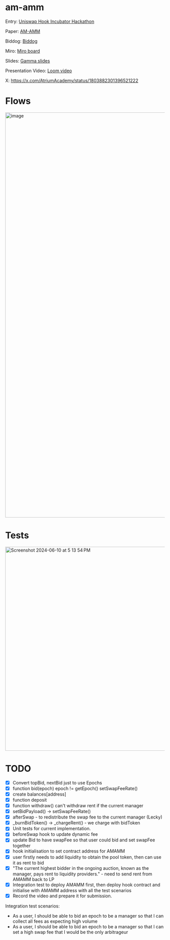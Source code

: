 # am-amm

Entry: [Uniswap Hook Incubator Hackathon](https://uniswap.atrium.academy/hackathons/hookathon-c1/projects/ae6965c8-8e5d-43f1-b74e-6bf63f2455d9/)

Paper: [AM-AMM](https://arxiv.org/abs/2403.03367)

Biddog: [Biddog](https://github.com/Bunniapp/biddog/tree/main)

Miro: [Miro board](https://miro.com/app/board/uXjVKDNc1nI=/)

Slides: [Gamma slides](https://gamma.app/docs/Introduction-to-Auction-Managed-Automated-Market-Makers-am-AMMs--3t88pi5q43qzgs6?mode=doc)

Presentation Video: [Loom video](https://www.loom.com/share/e713c20906cb4656af67b2797d200fb1)

X: https://x.com/AtriumAcademy/status/1803882301396521222

# Flows

<img width="1275" alt="image" src="https://github.com/Uniswap-Hook-Incubation-1st-Cohort-2024/am-amm/assets/148800/f830e3fe-101f-4792-a5e9-baafdb62ef71">

# Tests

<img width="642" alt="Screenshot 2024-06-10 at 5 13 54 PM" src="https://github.com/Uniswap-Hook-Incubation-1st-Cohort-2024/am-amm/assets/47234753/1fca5708-84e9-4789-8ac6-92873d40ab88">

# TODO

- [x] Convert topBid, nextBid just to use Epochs
- [x] function bid(epoch) epoch != getEpoch() setSwapFeeRate()
- [x] create balances[address]
- [x] function deposit
- [x] function withdraw() can't withdraw rent if the current manager
- [x] setBidPayload() -> setSwapFeeRate()
- [x] afterSwap - to redistribute the swap fee to the current manager (Lecky)
- [x] _burnBidToken() -> _chargeRent() - we charge with bidToken
- [x] Unit tests for current implementation.
- [x] beforeSwap hook to update dynamic fee
- [x] update Bid to have swapFee so that user could bid and set swapFee together
- [x] hook initialisation to set contract address for AMAMM
- [x] user firstly needs to add liquidity to obtain the pool token, then can use it as rent to bid
- [x] "The current highest bidder in the ongoing auction, known as the manager, pays rent to liquidity providers." - need to send rent from AMAMM back to LP
- [x] Integration test to deploy AMAMM first, then deploy hook contract and initialise with AMAMM address with all the test scenarios
- [x] Record the video and prepare it for submission.

Integration test scenarios:
- As a user, I should be able to bid an epoch to be a manager so that I can collect all fees as expecting high volume
- As a user, I should be able to bid an epoch to be a manager so that I can set a high swap fee that I would be the only arbitrageur
